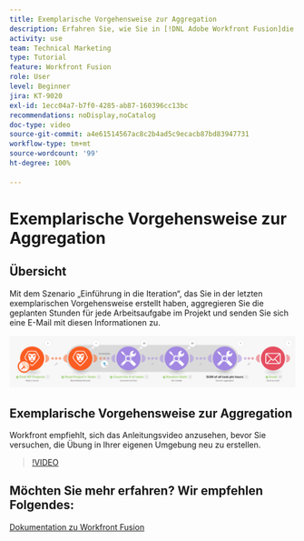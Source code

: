 ```yaml
---
title: Exemplarische Vorgehensweise zur Aggregation
description: Erfahren Sie, wie Sie in [!DNL Adobe Workfront Fusion]die geplanten Stunden für jede Arbeitsaufgabe in einem Projekt aggregieren und eine E-Mail mit diesen Informationen an sich selbst senden.
activity: use
team: Technical Marketing
type: Tutorial
feature: Workfront Fusion
role: User
level: Beginner
jira: KT-9020
exl-id: 1ecc04a7-b7f0-4285-ab87-160396cc13bc
recommendations: noDisplay,noCatalog
doc-type: video
source-git-commit: a4e61514567ac8c2b4ad5c9ecacb87bd83947731
workflow-type: tm+mt
source-wordcount: '99'
ht-degree: 100%

---
```


# Exemplarische Vorgehensweise zur Aggregation

## Übersicht

Mit dem Szenario „Einführung in die Iteration“, das Sie in der letzten exemplarischen Vorgehensweise erstellt haben, aggregieren Sie die geplanten Stunden für jede Arbeitsaufgabe im Projekt und senden Sie sich eine E-Mail mit diesen Informationen zu.

![Ein Bild des Fusion-Szenarios](assets/iteration-and-aggregation-2.png)

## Exemplarische Vorgehensweise zur Aggregation

Workfront empfiehlt, sich das Anleitungsvideo anzusehen, bevor Sie versuchen, die Übung in Ihrer eigenen Umgebung neu zu erstellen.

>[!VIDEO](https://video.tv.adobe.com/v/335280/?quality=12&learn=on)



## Möchten Sie mehr erfahren? Wir empfehlen Folgendes:

[Dokumentation zu Workfront Fusion](https://experienceleague.adobe.com/docs/workfront/using/adobe-workfront-fusion/workfront-fusion-2.html?lang=de)
